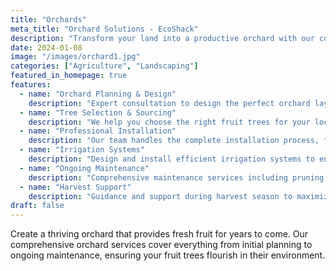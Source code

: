 ```yaml
---
title: "Orchards"
meta_title: "Orchard Solutions - EcoShack"
description: "Transform your land into a productive orchard with our comprehensive orchard planning, installation, and maintenance services."
date: 2024-01-08
image: "/images/orchard1.jpg"
categories: ["Agriculture", "Landscaping"]
featured_in_homepage: true
features:
  - name: "Orchard Planning & Design"
    description: "Expert consultation to design the perfect orchard layout for your land, considering soil conditions, climate, and your goals."
  - name: "Tree Selection & Sourcing"
    description: "We help you choose the right fruit trees for your location and source high-quality, disease-resistant varieties."
  - name: "Professional Installation"
    description: "Our team handles the complete installation process, from soil preparation to tree planting and initial setup."
  - name: "Irrigation Systems"
    description: "Design and install efficient irrigation systems to ensure your orchard receives optimal water distribution."
  - name: "Ongoing Maintenance"
    description: "Comprehensive maintenance services including pruning, pest management, fertilization, and seasonal care."
  - name: "Harvest Support"
    description: "Guidance and support during harvest season to maximize yield and fruit quality."
draft: false
---
```


Create a thriving orchard that provides fresh fruit for years to come. Our comprehensive orchard services cover everything from initial planning to ongoing maintenance, ensuring your fruit trees flourish in their environment.